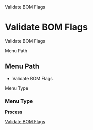 
Validate BOM Flags
# Validate BOM Flags


Validate BOM Flags

Menu Path
## Menu Path



- Validate BOM Flags

Menu Type
### Menu Type

**Process**


[Validate BOM Flags](functional-guide/process/process-m_product_bom_flag.md)